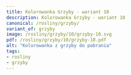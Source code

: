 ```yaml
---
title: Kolorowanka Grzyby - wariant 10
description: Kolorowanka Grzyby - wariant 10
canonical: /rosliny/grzyby/
variant_of: grzyby
image: /rosliny/grzyby/10/grzyby-10.svg
pdf: /rosliny/grzyby/10/grzyby-10.pdf
alt: "Kolorowanka z grzyby do pobrania"
tags:
- rosliny
- grzyby
---
```

